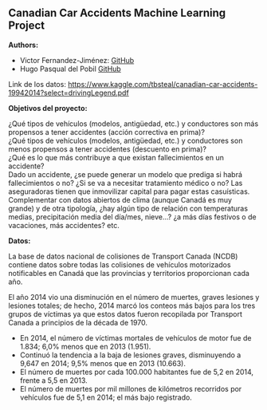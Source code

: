 ## Canadian Car Accidents Machine Learning Project

**Authors:**
 * Victor Fernandez-Jiménez: [GitHub](https://github.com/Delirium640)
 * Hugo Pasqual del Pobil [GitHub](https://github.com/hugopobil)

Link de los datos: https://www.kaggle.com/tbsteal/canadian-car-accidents-19942014?select=drivingLegend.pdf

**Objetivos del proyecto:**

¿Qué tipos de vehículos (modelos, antigüedad, etc.) y conductores son más propensos a tener accidentes (acción correctiva en prima)?\
¿Qué tipos de vehículos (modelos, antigüedad, etc.) y conductores son menos propensos a tener accidentes (descuento en prima)?\
¿Qué es lo que más contribuye a que existan fallecimientos en un accidente?\
Dado un accidente, ¿se puede generar un modelo que prediga si habrá fallecimientos o no? ¿Si se va a necesitar tratamiento médico o no? Las aseguradoras tienen que inmovilizar capital para pagar estas casuísticas.\
Complementar con datos abiertos de clima (aunque Canadá es muy grande) y de otra tipología, ¿hay algún tipo de relación con temperaturas medias, precipitación media del día/mes, nieve...? ¿a más días festivos o de vacaciones, más accidentes? etc.

**Datos:**

La base de datos nacional de colisiones de Transport Canada (NCDB) contiene datos sobre todas las colisiones de vehículos motorizados notificables en Canadá que las provincias y territorios proporcionan cada año.

El año 2014 vio una disminución en el número de muertes, graves lesiones y lesiones totales; de hecho, 2014 marcó los conteos más bajos para los tres grupos de víctimas ya que estos datos fueron recopilada por Transport Canada a principios de la década de 1970.
- En 2014, el número de víctimas mortales de vehículos de motor fue de 1.834; 6,0% menos que en 2013 (1.951).
- Continuó la tendencia a la baja de lesiones graves, disminuyendo a 9,647 en 2014; 9,5% menos que en 2013 (10.663).
- El número de muertes por cada 100.000 habitantes fue de 5,2 en 2014, frente a 5,5 en 2013.
- El número de muertes por mil millones de kilómetros recorridos por vehículos fue de 5,1 en 2014; el más bajo registrado.
